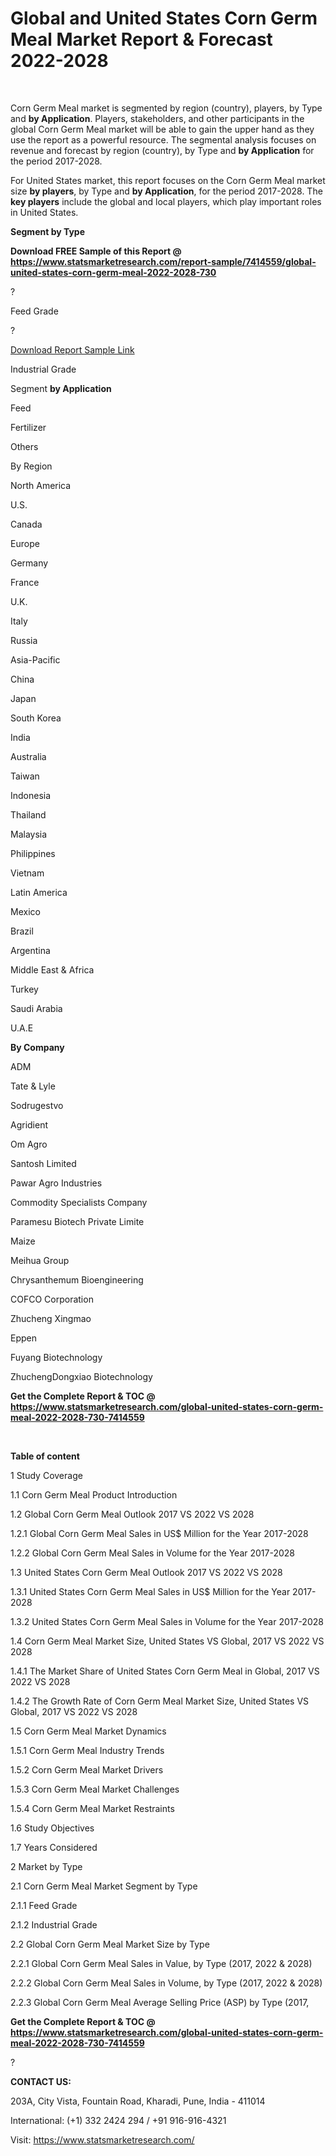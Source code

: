<h1>Global and United States Corn Germ Meal Market Report & Forecast 2022-2028</h1><br/><p>Corn Germ Meal market is segmented by region (country), players, by Type and <strong>by Application</strong>. Players, stakeholders, and other participants in the global Corn Germ Meal market will be able to gain the upper hand as they use the report as a powerful resource. The segmental analysis focuses on revenue and forecast by region (country), by Type and <strong>by Application</strong> for the period 2017-2028.</p>
 
 
 
 <p>For United States market, this report focuses on the Corn Germ Meal market size <strong>by players</strong>, by Type and <strong>by Application</strong>, for the period 2017-2028. The <strong>key players</strong> include the global and local players, which play important roles in United States.</p>
 
 
 
 <p><strong>Segment by Type</strong></p>
 
 
 
 <div><b>Download FREE Sample of this Report @ <a href="https://www.statsmarketresearch.com/download-free-sample/7414559/global-united-states-corn-germ-meal-2022-2028-730">https://www.statsmarketresearch.com/report-sample/7414559/global-united-states-corn-germ-meal-2022-2028-730</a></b></div>
 
 
 
 <p>? </p>
 
 
 
 <p>Feed Grade</p>
 
 
 
 <p>? </p>
 
 
 
 <p><a href="https://www.statsmarketresearch.com/download-free-sample/7414559/global-united-states-corn-germ-meal-2022-2028-730">Download Report Sample Link</a></p>
 
 
 
 <p>Industrial Grade</p>
 
 
 
 <p>Segment <strong>by Application</strong></p>
 
 
 
 <p>Feed</p>
 
 
 
 <p>Fertilizer</p>
 
 
 
 <p>Others</p>
 
 
 
 <p>By Region</p>
 
 
 
 <p>North America</p>
 
 
 
 <p>U.S.</p>
 
 
 
 <p>Canada</p>
 
 
 
 <p>Europe</p>
 
 
 
 <p>Germany</p>
 
 
 
 <p>France</p>
 
 
 
 <p>U.K.</p>
 
 
 
 <p>Italy</p>
 
 
 
 <p>Russia</p>
 
 
 
 <p>Asia-Pacific</p>
 
 
 
 <p>China</p>
 
 
 
 <p>Japan</p>
 
 
 
 <p>South Korea</p>
 
 
 
 <p>India</p>
 
 
 
 <p>Australia</p>
 
 
 
 <p>Taiwan</p>
 
 
 
 <p>Indonesia</p>
 
 
 
 <p>Thailand</p>
 
 
 
 <p>Malaysia</p>
 
 
 
 <p>Philippines</p>
 
 
 
 <p>Vietnam</p>
 
 
 
 <p>Latin America</p>
 
 
 
 <p>Mexico</p>
 
 
 
 <p>Brazil</p>
 
 
 
 <p>Argentina</p>
 
 
 
 <p>Middle East & Africa</p>
 
 
 
 <p>Turkey</p>
 
 
 
 <p>Saudi Arabia</p>
 
 
 
 <p>U.A.E</p>
 
 
 
 <p><strong>By Company</strong></p>
 
 
 
 <p>ADM</p>
 
 
 
 <p>Tate & Lyle</p>
 
 
 
 <p>Sodrugestvo</p>
 
 
 
 <p>Agridient</p>
 
 
 
 <p>Om Agro</p>
 
 
 
 <p>Santosh Limited</p>
 
 
 
 <p>Pawar Agro Industries</p>
 
 
 
 <p>Commodity Specialists Company</p>
 
 
 
 <p>Paramesu Biotech Private Limite</p>
 
 
 
 <p>Maize</p>
 
 
 
 <p>Meihua Group</p>
 
 
 
 <p>Chrysanthemum Bioengineering</p>
 
 
 
 <p>COFCO Corporation</p>
 
 
 
 <p>Zhucheng Xingmao</p>
 
 
 
 <p>Eppen</p>
 
 
 
 <p>Fuyang Biotechnology</p>
 
 
 
 <p>ZhuchengDongxiao Biotechnology</p>
 
 
 
 <div><b>Get the Complete Report & TOC @ <a href="https://www.statsmarketresearch.com/global-united-states-corn-germ-meal-2022-2028-730-7414559">https://www.statsmarketresearch.com/global-united-states-corn-germ-meal-2022-2028-730-7414559</a></b></div>
 
 
 
 <p><br />
 
 <b>Table of content</b></p>
 
 
 
 <p>1 Study Coverage<br />
 
 1.1 Corn Germ Meal Product Introduction<br />
 
 1.2 Global Corn Germ Meal Outlook 2017 VS 2022 VS 2028<br />
 
 1.2.1 Global Corn Germ Meal Sales in US$ Million for the Year 2017-2028<br />
 
 1.2.2 Global Corn Germ Meal Sales in Volume for the Year 2017-2028<br />
 
 1.3 United States Corn Germ Meal Outlook 2017 VS 2022 VS 2028<br />
 
 1.3.1 United States Corn Germ Meal Sales in US$ Million for the Year 2017-2028<br />
 
 1.3.2 United States Corn Germ Meal Sales in Volume for the Year 2017-2028<br />
 
 1.4 Corn Germ Meal Market Size, United States VS Global, 2017 VS 2022 VS 2028<br />
 
 1.4.1 The Market Share of United States Corn Germ Meal in Global, 2017 VS 2022 VS 2028<br />
 
 1.4.2 The Growth Rate of Corn Germ Meal Market Size, United States VS Global, 2017 VS 2022 VS 2028<br />
 
 1.5 Corn Germ Meal Market Dynamics<br />
 
 1.5.1 Corn Germ Meal Industry Trends<br />
 
 1.5.2 Corn Germ Meal Market Drivers<br />
 
 1.5.3 Corn Germ Meal Market Challenges<br />
 
 1.5.4 Corn Germ Meal Market Restraints<br />
 
 1.6 Study Objectives<br />
 
 1.7 Years Considered<br />
 
 2 Market by Type<br />
 
 2.1 Corn Germ Meal Market Segment by Type<br />
 
 2.1.1 Feed Grade<br />
 
 2.1.2 Industrial Grade<br />
 
 2.2 Global Corn Germ Meal Market Size by Type<br />
 
 2.2.1 Global Corn Germ Meal Sales in Value, by Type (2017, 2022 & 2028)<br />
 
 2.2.2 Global Corn Germ Meal Sales in Volume, by Type (2017, 2022 & 2028)<br />
 
 2.2.3 Global Corn Germ Meal Average Selling Price (ASP) by Type (2017,</p>
 
 
 
 <div><b>Get the Complete Report & TOC @ <a href="https://www.statsmarketresearch.com/global-united-states-corn-germ-meal-2022-2028-730-7414559">https://www.statsmarketresearch.com/global-united-states-corn-germ-meal-2022-2028-730-7414559</a></b></div>
 
 
 
 <p>? </p>
 
 
 
 <p><b>CONTACT US:</b><br />
 
 203A, City Vista, Fountain Road, Kharadi, Pune, India - 411014<br />
 
 International: (+1) 332 2424 294 / +91 916-916-4321<br />
 
 Visit: <a href="https://www.statsmarketresearch.com/">https://www.statsmarketresearch.com/</a></p>